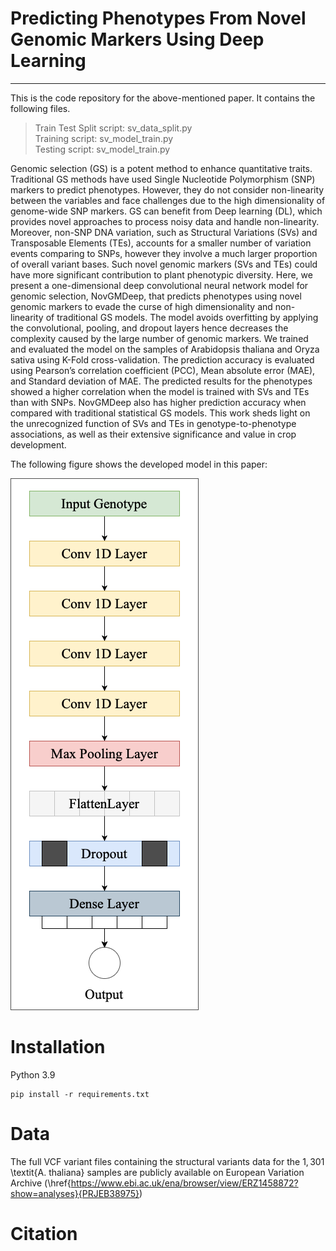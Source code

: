 # Predicting Phenotypes From Novel Genomic Markers Using Deep Learning
- - -
This is the code repository for the above-mentioned paper. It contains the following files.
> Train Test Split script: sv_data_split.py  
> Training script: sv_model_train.py  
> Testing script: sv_model_train.py  

Genomic selection (GS) is a potent method to enhance quantitative traits. Traditional GS methods have used Single Nucleotide Polymorphism (SNP) markers to predict phenotypes. However, they do not consider non-linearity between the variables and face challenges due to the high dimensionality of genome-wide SNP markers. GS can benefit from Deep learning (DL), which provides novel approaches to process noisy data and handle non-linearity. Moreover, non-SNP DNA variation, such as Structural Variations (SVs) and Transposable Elements (TEs), accounts for a smaller number of variation events comparing to SNPs, however they involve a much larger proportion of overall variant bases. Such novel genomic markers (SVs and TEs) could have more significant contribution to plant phenotypic diversity. Here, we present a one-dimensional deep convolutional neural network model for genomic selection, NovGMDeep, that predicts phenotypes using novel genomic markers to evade the curse of high dimensionality and non-linearity of traditional GS models. The model avoids overfitting by applying the convolutional, pooling, and dropout layers hence decreases the complexity caused by the large number of genomic markers. We trained and evaluated the model on the samples of Arabidopsis thaliana and Oryza sativa using K-Fold cross-validation. The prediction accuracy is evaluated using Pearson’s correlation coefficient (PCC), Mean absolute error (MAE), and Standard deviation of MAE. The predicted results for the phenotypes showed a higher correlation when the model is trained with SVs and TEs than with SNPs. NovGMDeep also has higher prediction accuracy when compared with traditional statistical GS models. This work sheds light on the unrecognized function of SVs and TEs in genotype-to-phenotype associations, as well as their extensive significance and value in crop development.

The following figure shows the developed model in this paper:   

![NovGMDeep Architecture](Pictures/NovGMDeep.png#center)  

# Installation
Python 3.9
```
pip install -r requirements.txt
```

# Data
The full VCF variant files containing the structural variants data for the $1,301$ \textit{A. thaliana} samples are publicly available on European Variation Archive (\href{https://www.ebi.ac.uk/ena/browser/view/ERZ1458872?show=analyses}{PRJEB38975})

# Citation
